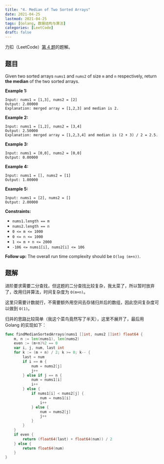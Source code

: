 ```yaml
---
title: "4. Median of Two Sorted Arrays"
date: 2021-04-25
lastmod: 2021-04-25
tags: [Golang, 数据结构与算法]
categories: [LeetCode]
draft: false
---
```


力扣（LeetCode）[第 4 题](https://leetcode-cn.com/problems/median-of-two-sorted-arrays)的题解。

<!--more-->

## 题目

Given two sorted arrays `nums1` and `nums2` of size `m` and `n` respectively, return **the median** of the two sorted arrays.

**Example 1:**

```text
Input: nums1 = [1,3], nums2 = [2]
Output: 2.00000
Explanation: merged array = [1,2,3] and median is 2.
```

**Example 2:**

```text
Input: nums1 = [1,2], nums2 = [3,4]
Output: 2.50000
Explanation: merged array = [1,2,3,4] and median is (2 + 3) / 2 = 2.5.
```

**Example 3:**

```text
Input: nums1 = [0,0], nums2 = [0,0]
Output: 0.00000
```

**Example 4:**

```text
Input: nums1 = [], nums2 = [1]
Output: 1.00000
```

**Example 5:**

```text
Input: nums1 = [2], nums2 = []
Output: 2.00000
```

**Constraints:**

- `nums1.length == m`
- `nums2.length == n`
- `0 <= m <= 1000`
- `0 <= n <= 1000`
- `1 <= m + n <= 2000`
- `-106 <= nums1[i], nums2[i] <= 106`

**Follow up:** The overall run time complexity should be `O(log (m+n))`.

## 题解

进阶要求需要二分查找，但这题的二分查找比较复杂，我太菜了，所以暂时放弃了，改用归并算法，时间复杂度为 `O(m+n)`。

这里只需要计数就行，不需要额外用空间去存储归并后的数组，因此空间复杂度可以做到 `O(1)`。

归并的思路比较简单（我这个菜鸟竟然写了半天），这里不展开了，最后用 Golang 的实现如下：

```go
func findMedianSortedArrays(nums1 []int, nums2 []int) float64 {
    m, n := len(nums1), len(nums2)
    even := (m+n)%2 == 0
    var i, j, num, last int
    for k := (m + n) / 2; k >= 0; k-- {
        last = num
        if i == m {
            num = nums2[j]
            j++
        } else if j == n {
            num = nums1[i]
            i++
        } else {
            if nums1[i] < nums2[j] {
                num = nums1[i]
                i++
            } else {
                num = nums2[j]
                j++
            }
        }
    }
    if even {
        return (float64(last) + float64(num)) / 2
    } else {
        return float64(num)
    }
}
```
